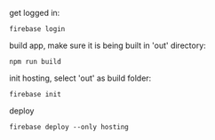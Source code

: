 get logged in:

`firebase login`



build app, make sure it is being built in 'out' directory:

`npm run build`

init hosting, select 'out' as build folder:

`firebase init`

deploy

`firebase deploy --only hosting`
